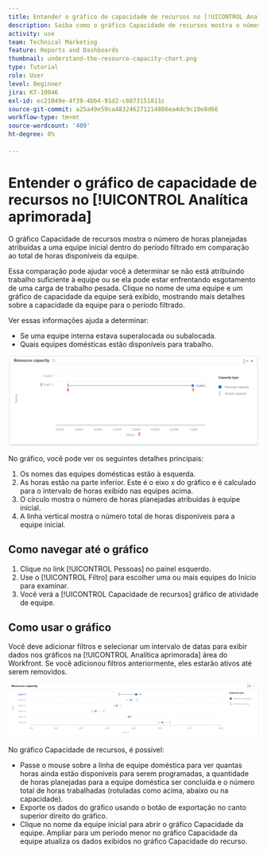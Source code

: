 ```yaml
---
title: Entender o gráfico de capacidade de recursos no [!UICONTROL Analítica aprimorada]
description: Saiba como o gráfico Capacidade de recursos mostra o número de horas planejadas atribuídas a uma equipe doméstica dentro do período filtrado em comparação ao total de horas disponíveis da equipe.
activity: use
team: Technical Marketing
feature: Reports and Dashboards
thumbnail: understand-the-resource-capacity-chart.png
type: Tutorial
role: User
level: Beginner
jira: KT-10046
exl-id: ec21049e-4f39-4bb4-91d2-c8873151811c
source-git-commit: a25a49e59ca483246271214886ea4dc9c10e8d66
workflow-type: tm+mt
source-wordcount: '409'
ht-degree: 0%

---
```


# Entender o gráfico de capacidade de recursos no [!UICONTROL Analítica aprimorada]

O gráfico Capacidade de recursos mostra o número de horas planejadas atribuídas a uma equipe inicial dentro do período filtrado em comparação ao total de horas disponíveis da equipe.

Essa comparação pode ajudar você a determinar se não está atribuindo trabalho suficiente à equipe ou se ela pode estar enfrentando esgotamento de uma carga de trabalho pesada. Clique no nome de uma equipe e um gráfico de capacidade da equipe será exibido, mostrando mais detalhes sobre a capacidade da equipe para o período filtrado.

Ver essas informações ajuda a determinar:

* Se uma equipe interna estava superalocada ou subalocada.
* Quais equipes domésticas estão disponíveis para trabalho.

![Uma imagem que mostra um gráfico de capacidade de recursos com números em áreas descritas nos marcadores abaixo](assets/section-3-2.png)

No gráfico, você pode ver os seguintes detalhes principais:

1. Os nomes das equipes domésticas estão à esquerda.
1. As horas estão na parte inferior. Este é o eixo x do gráfico e é calculado para o intervalo de horas exibido nas equipes acima.
1. O círculo mostra o número de horas planejadas atribuídas à equipe inicial.
1. A linha vertical mostra o número total de horas disponíveis para a equipe inicial.

## Como navegar até o gráfico

1. Clique no link [!UICONTROL Pessoas] no painel esquerdo.
1. Use o [!UICONTROL Filtro] para escolher uma ou mais equipes do Início para examinar.
1. Você verá a [!UICONTROL Capacidade de recursos] gráfico de atividade de equipe.

## Como usar o gráfico

Você deve adicionar filtros e selecionar um intervalo de datas para exibir dados nos gráficos na [!UICONTROL Analítica aprimorada] área do Workfront. Se você adicionou filtros anteriormente, eles estarão ativos até serem removidos.

![Uma imagem que mostra um gráfico de capacidade de recursos](assets/section-3-3.png)

No gráfico Capacidade de recursos, é possível:

* Passe o mouse sobre a linha de equipe doméstica para ver quantas horas ainda estão disponíveis para serem programadas, a quantidade de horas planejadas para a equipe doméstica ser concluída e o número total de horas trabalhadas (rotuladas como acima, abaixo ou na capacidade).
* Exporte os dados do gráfico usando o botão de exportação no canto superior direito do gráfico.
* Clique no nome da equipe inicial para abrir o gráfico Capacidade da equipe. Ampliar para um período menor no gráfico Capacidade da equipe atualiza os dados exibidos no gráfico Capacidade do recurso.
